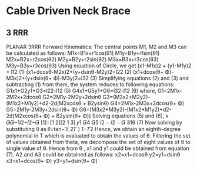 # Cable Driven Neck Brace

## 3 RRR
 PLANAR 3RRR
   Forward Kinematics:
  The central points M1, M2 and M3 can be calculated as follows:
M1x=B1x+r1cos(θ1)
M1y=B1y+r1sin(θ1)
M2x=B2x+r2cos(θ2)
M2y=B2y+r2sin(θ2)
M3x=B3x+r3cos(θ3)
M3y=B3y+r3cos(θ3)
Using equation of Circle, we get
(x1-M1x)2 + (y1-M1y)2 = l12 (1)
(x1+dcosθ-M2x)2+(y+dsinθ-M2y)2=l22 (2)
(x1+dcos(θ+ Φ)-M3x)2+(y+dsin(θ+ Φ)-M3y)2=l32 (3)
  Simplifying equations (2) and (3) and subtracting (1) from them, the system reduces to
  following equations:
G1x1+G2y1+G3=l22-l12 (5)
G4x1+G5y1+G6=l32-l12 (6)
where,
G1=2M1x-2M2x+2dcosθ
G2=2M1y-2M2y+2dsinθ
G3=(M2x2+M2y2)-(M1x2+M1y2)+d2-2d(M2xcosθ + B2ysinθ)
G4=2M1x-2M3x+2dcos(θ+ Φ)
G5=2M1y-2M3y+2dsin(θ+ Φ)
G6=(M3x2+M3y2)-(M1x2+M1y2)+d2-2d(M2xcos(θ+ Φ) + B2ysin(θ+ Φ))
  Solving equations (5) and (6),
  𝑥 𝐺𝐺−1𝑙2−𝑙2−𝐺 [1]=[1 2][2 1 3]
  𝑦1 𝐺4 𝐺5 𝑙2 − 𝑙2 − 𝐺 316
 (7)
Now solving by substituting θ as
  𝜃=tan−1( 2𝑇 ) 1−𝑇2
Hence, we obtain an eighth-degree polynomial in T which is evaluated to obtain the values
of θ. Filtering the set of values obtained from theta, we decompose the set of eight
values of θ to single value of θ.
  Hence from θ , x1 and y1 could be obtained from equation (7). A2 and A3 could be
  obtained as follows:
  x2=x1+dcosθ
  y2=y1+dsinθ
  x3=x1+dcos(θ+ Φ)
  y3=y1+dsin(θ+ Φ)
